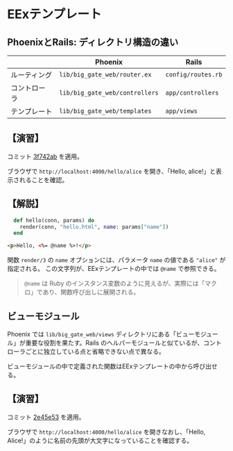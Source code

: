 # EExテンプレート

## PhoenixとRails: ディレクトリ構造の違い

| | Phoenix | Rails |
| --- | ---- | ---- |
| ルーティング | `lib/big_gate_web/router.ex` | `config/routes.rb` |
| コントローラ | `lib/big_gate_web/controllers` | `app/controllers` |
| テンプレート | `lib/big_gate_web/templates` | `app/views` |

## 【演習】

コミット [3f742ab](https://github.com/oiax/ex_phx_tutorials/commit/3f742abe169fb801fc4a60545a099ad4791a1356) を適用。

ブラウザで `http://localhost:4000/hello/alice` を開き、「Hello, alice!」と表示されることを確認。

## 【解説】

```elixir
  def hello(conn, params) do
    render(conn, "hello.html", name: params["name"])
  end
```

```html
<p>Hello, <%= @name %>!</p>
```

関数 `render/3` の `name` オプションには、パラメータ `name` の値である `"alice"` が指定される。
この文字列が、EExテンプレートの中では `@name` で参照できる。

> `@name` は Ruby のインスタンス変数のように見えるが、実際には「マクロ」であり、関数呼び出しに展開される。

## ビューモジュール

Phoenix では `lib/big_gate_web/views` ディレクトリにある「ビューモジュール」が重要な役割を果たす。Rails のヘルパーモジュールと似ているが、コントローラごとに独立している点と省略できない点で異なる。

ビューモジュールの中で定義された関数はEExテンプレートの中から呼び出せる。

## 【演習】

コミット [2e45e53](https://github.com/oiax/ex_phx_tutorials/commit/2e45e53799fb1fe5f631fd44693d28db57791fff) を適用。

ブラウザで `http://localhost:4000/hello/alice` を開きなおし、「Hello, Alice!」のように名前の先頭が大文字になっていることを確認する。
